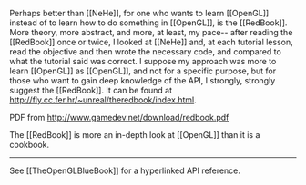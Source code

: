 

Perhaps better than [[NeHe]], for one who wants to learn [[OpenGL]] instead of to learn how to do something in [[OpenGL]], is the [[RedBook]].  More theory, more abstract, and more, at least, my pace--  after reading the [[RedBook]] once or twice, I looked at [[NeHe]] and, at each tutorial lesson, read the objective and then wrote the necessary code, and compared to what the tutorial said was correct.  I suppose my approach was more to learn [[OpenGL]] as [[OpenGL]], and not for a specific purpose, but for those who want to gain deep knowledge of the API, I strongly, strongly suggest the [[RedBook]].  It can be found at http://fly.cc.fer.hr/~unreal/theredbook/index.html.

PDF from http://www.gamedev.net/download/redbook.pdf

The [[RedBook]] is more an in-depth look at [[OpenGL]] than it is a cookbook.

----

See [[TheOpenGLBlueBook]] for a hyperlinked API reference.